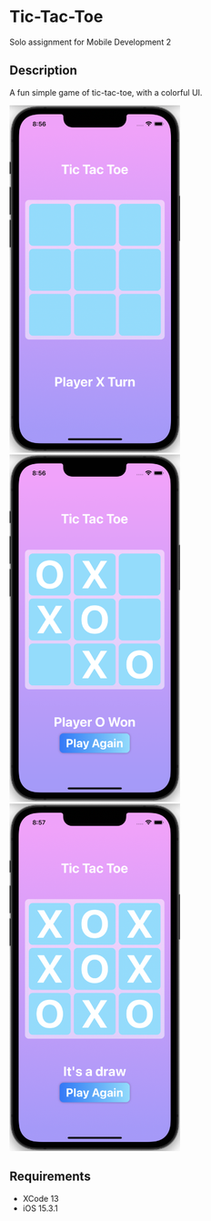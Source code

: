 # Tic-Tac-Toe
Solo assignment for Mobile Development 2

## Description
A fun simple game of tic-tac-toe, with a colorful UI.

<img src="/Demo/Start.png" width="300" height="611"> <img src="/Demo/Across.png" width="300" height="611"> <img src="/Demo/Tie.png" width="300" height="611">

## Requirements
- XCode 13
- iOS 15.3.1
